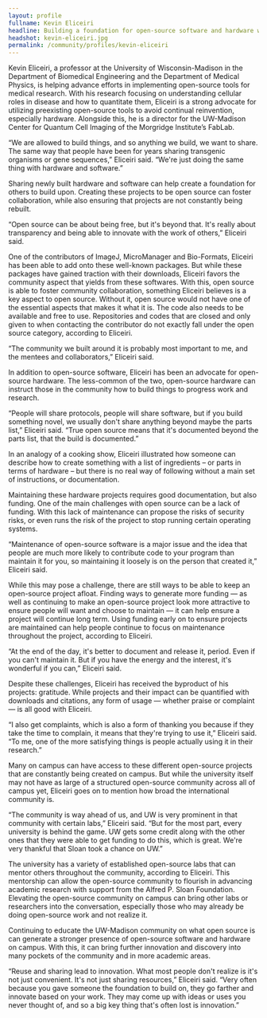 ```yaml
---
layout: profile
fullname: Kevin Eliceiri
headline: Building a foundation for open-source software and hardware with Kevin Eliceiri
headshot: kevin-eliceiri.jpg
permalink: /community/profiles/kevin-eliceiri
--- 
```


Kevin Eliceiri, a professor at the University of Wisconsin-Madison in the Department of Biomedical Engineering and the Department of Medical Physics, is helping advance efforts in implementing open-source tools for medical research. With his research focusing on understanding cellular roles in disease and how to quantitate them, Eliceiri is a strong advocate for utilizing preexisting open-source tools to avoid continual reinvention, especially hardware. Alongside this, he is a director for the UW-Madison Center for Quantum Cell Imaging of the Morgridge Institute’s FabLab. 

“We are allowed to build things, and so anything we build, we want to share. The same way that people have been for years sharing transgenic organisms or gene sequences,” Eliceiri said. “We're just doing the same thing with hardware and software.”

Sharing newly built hardware and software can help create a foundation for others to build upon. Creating these projects to be open source can foster collaboration, while also ensuring that projects are not constantly being rebuilt.

“Open source can be about being free, but it's beyond that. It's really about transparency and being able to innovate with the work of others,” Eliceiri said.

One of the contributors of ImageJ, MicroManager and Bio-Formats, Eliceiri has been able to add onto these well-known packages. But while these packages have gained traction with their downloads, Eliceiri favors the community aspect that yields from these softwares. With this, open source is able to foster community collaboration, something Eliceiri believes is a key aspect to open source. Without it, open source would not have one of the essential aspects that makes it what it is. The code also needs to be available and free to use. Repositories and codes that are closed and only given to when contacting the contributor do not exactly fall under the open source category, according to Eliceiri. 


“The community we built around it is probably most important to me, and the mentees and collaborators,” Eliceiri said.

In addition to open-source software, Eliceiri has been an advocate for open-source hardware. The less-common of the two, open-source hardware can instruct those in the community how to build things to progress work and research.

“People will share protocols, people will share software, but if you build something novel, we usually don't share anything beyond maybe the parts list,” Eliceiri said. “True open source means that it's documented beyond the parts list, that the build is documented.”

In an analogy of a cooking show, Eliceiri illustrated how someone can describe how to create something with a list of ingredients – or parts in terms of hardware – but there is no real way of following without a main set of instructions, or documentation. 

Maintaining these hardware projects requires good documentation, but also funding. One of the main challenges with open source can be a lack of funding. With this lack of maintenance can propose the risks of security risks, or even runs the risk of the project to stop running certain operating systems.

“Maintenance of open-source software is a major issue and the idea that people are much more likely to contribute code to your program than maintain it for you, so maintaining it loosely is on the person that created it,” Eliceiri said. 

While this may pose a challenge, there are still ways to be able to keep an open-source project afloat. Finding ways to generate more funding — as well as continuing to make an open-source project look more attractive to ensure people will want and choose to maintain — it can help ensure a project will continue long term. Using funding early on to ensure projects are maintained can help people continue to focus on maintenance throughout the project, according to Eliceiri.

“At the end of the day, it's better to document and release it, period. Even if you can't maintain it. But if you have the energy and the interest, it's wonderful if you can,” Eliceiri said.

Despite these challenges, Eliceiri has received the byproduct of his projects: gratitude. While projects and their impact can be quantified with downloads and citations, any form of usage — whether praise or complaint — is all good with Eliceiri.

“I also get complaints, which is also a form of thanking you because if they take the time to complain, it means that they're trying to use it,” Eliceiri said. “To me, one of the more satisfying things is people actually using it in their research.”

Many on campus can have access to these different open-source projects that are constantly being created on campus. But while the university itself may not have as large of a structured open-source community across all of campus yet, Eliceiri goes on to mention how broad the international community is. 

“The community is way ahead of us, and UW is very prominent in that community with certain labs,” Eliceiri said. “But for the most part, every university is behind the game. UW gets some credit along with the other ones that they were able to get funding to do this, which is great. We're very thankful that Sloan took a chance on UW.” 

The university has a variety of established open-source labs that can mentor others throughout the community, according to Eliceiri. This mentorship can allow the open-source community to flourish in advancing academic research with support from the Alfred P. Sloan Foundation. Elevating the open-source community on campus can bring other labs or researchers into the conversation, especially those who may already be doing open-source work and not realize it.

Continuing to educate the UW-Madison community on what open source is can generate a stronger presence of open-source software and hardware on campus. With this, it can bring further innovation and discovery into many pockets of the community and in more academic areas.

“Reuse and sharing lead to innovation. What most people don't realize is it's not just convenient. It's not just sharing resources,” Eliceiri said.  “Very often because you gave someone the foundation to build on, they go farther and innovate based on your work. They may come up with ideas or uses you never thought of, and so a big key thing that's often lost is innovation.”